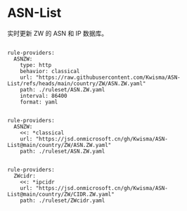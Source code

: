 
# ASN-List

实时更新 ZW 的 ASN 和 IP 数据库。

<pre><code class="language-javascript">
rule-providers:
  ASNZW:
    type: http
    behavior: classical
    url: "https://raw.githubusercontent.com/Kwisma/ASN-List/refs/heads/main/country/ZW/ASN.ZW.yaml"
    path: ./ruleset/ASN.ZW.yaml
    interval: 86400
    format: yaml
</code></pre>

<pre><code class="language-javascript">
rule-providers:
  ASNZW:
    <<: *classical
    url: "https://jsd.onmicrosoft.cn/gh/Kwisma/ASN-List@main/country/ZW/ASN.ZW.yaml"
    path: ./ruleset/ASN.ZW.yaml
</code></pre>

<pre><code class="language-javascript">
rule-providers:
  ZWcidr:
    <<: *ipcidr
    url: "https://jsd.onmicrosoft.cn/gh/Kwisma/ASN-List@main/country/ZW/CIDR.ZW.yaml"
    path: ./ruleset/ZWcidr.yaml
</code></pre>